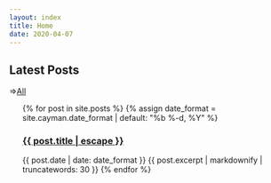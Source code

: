 ```yaml
---
layout: index
title: Home
date: 2020-04-07
---
```


  <h2>Latest Posts</h2>
  <!-- <div class = "container-fluid"> -->
  <span class = "center">=><a href= "/categories/" title="Go to All Posts">All</a>
  </span>
  <ul>
    {% for post in site.posts %}
      {% assign date_format = site.cayman.date_format | default: "%b %-d, %Y" %}
      <h3>
          <a class="post-link" href="{{ site.baseurl }}{{ post.url}}" title="{{ post.title }}">{{ post.title | escape }}</a>
      </h3>
      <span class="post-meta">{{ post.date | date: date_format }}
      </span>
      {{ post.excerpt | markdownify | truncatewords: 30 }}
    {% endfor %}
  <ul>
  <!-- </div> -->

